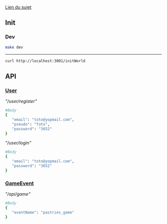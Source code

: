 <a href="https://github.com/jm-classes/yummy-yams-project/blob/main/01_sujet_yummy_yams.md">Lien du sujet</a>

## Init ##

### Dev ###
```bash
make dev
```
_____
```bash
curl http://localhost:3001/initWorld

```

## API
### <u>User</u>
<i> "/user/register"</i>
 ```bash
 #Body 
 {
    "email": "toto@yopmail.com",
    "pseudo": "Toto",
    "password": "3652"
}
```
<i> "/user/login"</i>
 ```bash
 #Body 
 {
    "email": "toto@yopmail.com",
    "password": "3652"
}
```

### <u>GameEvent</u>
 <i>"/api/game"</i>
 ```bash
 #Body
 {
    "eventName": "pastries_game"
 }
 ```